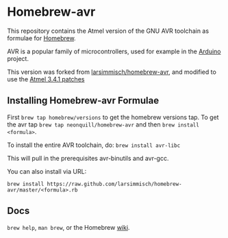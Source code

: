 Homebrew-avr
============
This repository contains the Atmel version of the GNU AVR toolchain as formulae for [Homebrew](https://github.com/mxcl/homebrew).

AVR is a popular family of microcontrollers, used for example in the [Arduino](http://arduino.cc) project.

This version was forked from [larsimmisch/homebrew-avr](https://github.com/larsimmisch/homebrew-avr), and modified to use the [Atmel 3.4.1 patches](http://distribute.atmel.no/tools/opensource/Atmel-AVR-Toolchain-3.4.1/avr/)

Installing Homebrew-avr Formulae
--------------------------------
First `brew tap homebrew/versions` to get the homebrew versions tap.
To get the avr tap `brew tap neonquill/homebrew-avr` and then
`brew install <formula>`.

To install the entire AVR toolchain, do:
`brew install avr-libc`

This will pull in the prerequisites avr-binutils and avr-gcc.

You can also install via URL:

```
brew install https://raw.github.com/larsimmisch/homebrew-avr/master/<formula>.rb
```

Docs
----
`brew help`, `man brew`, or the Homebrew [wiki][].

[wiki]:http://wiki.github.com/mxcl/homebrew
[homebrew-dupes]:https://github.com/Homebrew/homebrew-dupes
[homebrew-versions]:https://github.com/Homebrew/homebrew-versions
